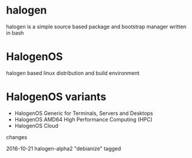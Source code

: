 # halogen
halogen is a simple source based package and bootstrap manager written in bash
# HalogenOS
halogen based linux distribution and build environment
# HalogenOS variants
* HalogenOS Generic for Terminals, Servers and Desktops
* HalogenOS AMD64 High Performance Computing (HPC)
* HalogenOS Cloud

changes

2016-10-21 halogen-alpha2 "debianize" tagged